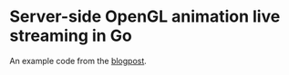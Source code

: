 # Server-side OpenGL animation live streaming in Go

An example code from the [blogpost](https://ivarsblog.com).